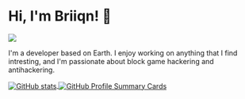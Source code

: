<!-- Title -->
# Hi, I'm Briiqn! 👋
<!-- Visitors Badge -->
![](https://komarev.com/ghpvc/?username=YourGitHubUsername&color=blue)
<!-- Introduction -->
I'm a developer based on Earth. I enjoy working on anything that I find intresting, and I'm passionate about block game hackering and antihackering.
<!-- GitHub Stats and Profile Summary Cards -->
<div>
  <a href="https://github.com/anuraghazra/github-readme-stats">
    <img align="center" src="https://github-readme-stats.vercel.app/api?username=Briiqn&show_icons=true&line_height=27&title_color=5A5A5A&text_color=5A5A5A&icon_color=5A5A5A&bg_color=F5F5F5" alt="GitHub stats" />
  </a>
  <a href="https://github.com/vn7n24fzkq/github-profile-summary-cards">
    <img align="center" src="https://github-profile-summary-cards.vercel.app/api/cards/profile-details?username=Briiqn&theme=default" alt="GitHub Profile Summary Cards" />
  </a>
</div>


